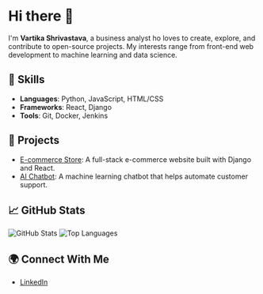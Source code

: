 # Hi there 👋

I'm **Vartika Shrivastava**, a business analyst ho loves to create, explore, and contribute to open-source projects. My interests range from front-end web development to machine learning and data science.

## 🔧 Skills
- **Languages**: Python, JavaScript, HTML/CSS
- **Frameworks**: React, Django
- **Tools**: Git, Docker, Jenkins

## 🚀 Projects
- [E-commerce Store](https://github.com/johndoe/ecommerce-store): A full-stack e-commerce website built with Django and React.
- [AI Chatbot](https://github.com/johndoe/ai-chatbot): A machine learning chatbot that helps automate customer support.

## 📈 GitHub Stats
![GitHub Stats](https://github-readme-stats.vercel.app/api?username=johndoe&show_icons=true&theme=radical)
![Top Languages](https://github-readme-stats.vercel.app/api/top-langs/?username=johndoe&layout=compact)

## 🌍 Connect With Me
- [LinkedIn](https://www.linkedin.com/in/vartika-srivastava-0048321b1/)
